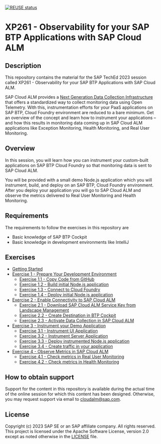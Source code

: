 [![REUSE status](https://api.reuse.software/badge/github.com/SAP-samples/teched2023-XP261)](https://api.reuse.software/info/github.com/SAP-samples/teched2023-XP261)

# XP261 - Observability for your SAP BTP Applications with SAP Cloud ALM

## Description

This repository contains the material for the SAP TechEd 2023 session called XP261 - Observability for your SAP BTP Applications with SAP Cloud ALM.  

SAP Cloud ALM provides a [Next Generation Data Collection Infrastructure](https://support.sap.com/en/alm/sap-cloud-alm/operations/expert-portal/data-collection-infrastructure.html) that offers a standardized way to collect monitoring data using Open Telemetry. With this, instrumentation efforts for your PaaS applications on SAP BTP, Cloud Foundry environment are reduced to a bare minimum. Get an overview of the concept and learn how to instrument your applications – and how this results in monitoring data coming up in SAP Cloud ALM applications like Exception Monitoring, Health Monitoring, and Real User Monitoring.

## Overview

In this session, you will learn how you can instrument your custom-built applications on SAP BTP Cloud Foundry so that monitoring data is sent to SAP Cloud ALM. 

You will be provided with a small demo Node.js application which you will instrument, build, and deploy on an SAP BTP, Cloud Foundry environment. After you deploy your application you will go to SAP Cloud ALM and observe the metrics delivered to Real User Monitoring and Health Monitoring. 

## Requirements

The requirements to follow the exercises in this repository are

- Basic knowledge of SAP BTP Cockpit
- Basic knowledge in development environments like IntelliJ

## Exercises

- [Getting Started](exercises/ex0/)
- [Exercise 1 - Prepare Your Development Environment](exercises/ex1/)
    - [Exercise 1.1 - Copy Code from GitHub](exercises/ex1#exercise-11-copy-code-from-github)
    - [Exercise 1.2 - Build initial Node.js application](exercises/ex1#exercise-12-build-initial-nodejs-application)
    - [Exercise 1.3 - Connect to Cloud Foundry](exercises/ex1#ex1#exercise-13-connect-to-cloud-foundry)
    - [Exercise 1.4 - Deploy initial Node.js application](exercises/ex1#exercise-14-deploy-initial-nodejs-application)
- [Exercise 2 - Enable Connectivity to SAP Cloud ALM](exercises/ex2/)
    - [Exercise 2.1 - Download SAP Cloud ALM Service Key from Landscape Management](exercises/ex2#exercise-21-download-sap-cloud-alm-service-key-from-landscape-management)
    - [Exercise 2.2 - Create Destination in BTP Cockpit](exercises/ex2#exercise-22-create-destination-in-btp-cockpit)
    - [Exercise 2.3 - Activate Data Collection in SAP Cloud ALM](exercises/ex2#exercise-23-activate-data-collection-in-sap-cloud-alm)
- [Exercise 3 - Instrument your Demo Application](exercises/ex3/)
    - [Exercise 3.1 - Instrument UI Application](exercises/ex3#exercise-31-instrument-ui-application)
    - [Exercise 3.2 - Instrument Server Application](exercises/ex3#exercise-32-instrument-server-application)
    - [Exercise 3.3 - Deploy instrumented Node.js application](exercises/ex3#exercise-33-deploy-instrumented-nodejs-application)
    - [Exercise 3.4 - Create traffic in your application](exercises/ex3#exercise-34-create-some-traffic-in-your-application)
- [Exercise 4 - Observe Metrics in SAP Cloud ALM](exercises/ex4/)
    - [Exercise 4.1 - Check metrics in Real User Monitoring](exercises/ex4#exercise-41-check-metrics-in-real-user-monitoring)
    - [Exercise 4.2 - Check metrics in Health Monitoring](exercises/ex4#exercise-42-check-metrics-in-health-monitoring)
  
## How to obtain support

Support for the content in this repository is available during the actual time of the online session for which this content has been designed. Otherwise, you may request support via email to cloudalm@sap.com.

## License
Copyright (c) 2023 SAP SE or an SAP affiliate company. All rights reserved. This project is licensed under the Apache Software License, version 2.0 except as noted otherwise in the [LICENSE](LICENSES/Apache-2.0.txt) file.
